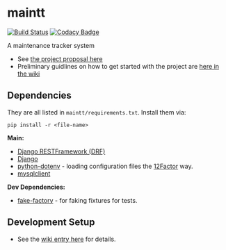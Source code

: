# maintt
[![Build Status](https://travis-ci.org/AndelaOSP/maintt.svg?branch=develop)](https://travis-ci.org/AndelaOSP/maintt) [![Codacy Badge](https://api.codacy.com/project/badge/Grade/22b9d145fdba4af7a23ce2c4dac8e232)](https://www.codacy.com/app/AndelaOSP/maintt?utm_source=github.com&amp;utm_medium=referral&amp;utm_content=andelaosp/maintt&amp;utm_campaign=Badge_Grade)

A maintenance tracker system

- See [the project proposal here](https://github.com/open-andela/project-proposals/issues/2)
- Preliminary guidlines on how to get started with the project are [here in the wiki](https://github.com/open-andela/maintt/wiki)


## Dependencies

They are all listed in `maintt/requirements.txt`. Install them via:
```
pip install -r <file-name>
```
**Main:**
- [Django RESTFramework (DRF)](http://www.django-rest-framework.org/)
- [Django](https://www.djangoproject.com/)
- [python-dotenv](https://github.com/theskumar/python-dotenv) - loading configuration files the [12Factor](12factor.net) way.
- [mysqlclient](https://pypi.python.org/pypi/mysqlclient)

**Dev Dependencies:**
- [fake-factory](https://pypi.python.org/pypi/fake-factory) - for faking fixtures for tests.

## Development Setup
- See the [wiki entry here](https://github.com/AndelaOSP/maintt/wiki/Dev-Setup) for details.
